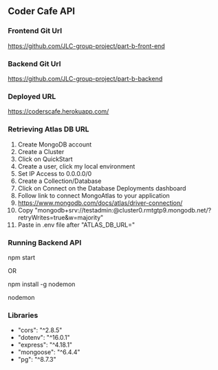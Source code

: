 ## Coder Cafe API

### Frontend Git Url
https://github.com/JLC-group-project/part-b-front-end

### Backend Git Url
https://github.com/JLC-group-project/part-b-backend

### Deployed URL
https://coderscafe.herokuapp.com/

### Retrieving Atlas DB URL
1. Create MongoDB account
2. Create a Cluster
3. Click on QuickStart
4. Create a user, click my local environment
5. Set IP Access to 0.0.0.0/0
6. Create a Collection/Database
7. Click on Connect on the Database Deployments dashboard
8. Follow link to connect MongoAtlas to your application
9. https://www.mongodb.com/docs/atlas/driver-connection/
10. Copy "mongodb+srv://testadmin:<password>@cluster0.rmtgtp9.mongodb.net/<CollectionName>?retryWrites=true&w=majority"
11. Paste in .env file after "ATLAS_DB_URL="

### Running Backend API
npm start

OR 

npm install -g nodemon

nodemon

### Libraries
- "cors": "^2.8.5"
- "dotenv": "^16.0.1"
- "express": "^4.18.1"
- "mongoose": "^6.4.4"
- "pg": "^8.7.3"